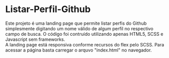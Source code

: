 # Listar-Perfil-Github

Este projeto é uma landing page que permite listar perfis do Github simplesmente digitando um nome válido de algum perfil no respectivo campo de busca.
O código foi contruído utilizando apenas HTML5, SCSS e Javascript sem frameworks.<br/>
A landing page está responsiva conforme recursos do flex pelo SCSS.
Para acessar a página basta carregar o arquvo "index.html" no navegador. <br/>



